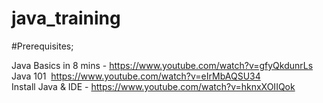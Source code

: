 # java_training

#Prerequisites;

Java Basics in 8 mins - https://www.youtube.com/watch?v=gfyQkdunrLs</br>
Java 101  https://www.youtube.com/watch?v=eIrMbAQSU34</br>
Install Java & IDE - https://www.youtube.com/watch?v=hknxXOIIQok
